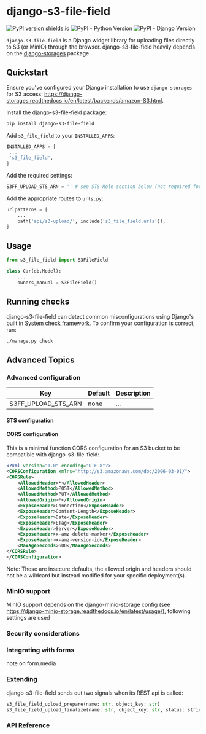 # django-s3-file-field

[![PyPI version
 shields.io](https://img.shields.io/pypi/v/django-s3-file-field.svg)](https://pypi.python.org/pypi/django-s3-file-field/)
![PyPI - Python
 Version](https://img.shields.io/pypi/pyversions/django-s3-file-field)
![PyPI - Django Version](https://img.shields.io/pypi/djversions/django-s3-file-field)

`django-s3-file-field` is a Django widget library for uploading files directly to S3
(or MinIO) through the browser. django-s3-file-field heavily depends on the
[django-storages](https://github.com/jschneier/django-storages) package.

## Quickstart
Ensure you've configured your Django installation to use `django-storages` for S3 access: https://django-storages.readthedocs.io/en/latest/backends/amazon-S3.html.

Install the django-s3-file-field package:
```sh
pip install django-s3-file-field
```

Add `s3_file_field` to your `INSTALLED_APPS`:
```python
INSTALLED_APPS = [
 ...
 's3_file_field',
]
```

Add the required settings:
```python
S3FF_UPLOAD_STS_ARN = '' # see STS Role section below (not required for minio)
```

Add the appropriate routes to `urls.py`:
```python
urlpatterns = [
    ...
    path('api/s3-upload/', include('s3_file_field.urls')),
]
```


## Usage
```python
from s3_file_field import S3FileField

class Car(db.Model):
    ...
    owners_manual = S3FileField()
```


## Running checks

django-s3-file-field can detect common misconfigurations using Django's built in [System check
framework](https://docs.djangoproject.com/en/3.0/topics/checks/). To confirm
your configuration is correct, run:

``` sh
./manage.py check
```


## Advanced Topics

### Advanced configuration

| Key                  | Default          | Description                                 |
| -------------------  | ---------------- | ------------------------------------------- |
| S3FF_UPLOAD_STS_ARN  | none             | ...                                         |


#### STS configuration
#### CORS configuration

This is a minimal function CORS configuration for an S3 bucket to be compatible with django-s3-file-field:

```xml
<?xml version="1.0" encoding="UTF-8"?>
<CORSConfiguration xmlns="http://s3.amazonaws.com/doc/2006-03-01/">
<CORSRule>
    <AllowedHeader>*</AllowedHeader>
    <AllowedMethod>POST</AllowedMethod>
    <AllowedMethod>PUT</AllowedMethod>
    <AllowedOrigin>*</AllowedOrigin>
    <ExposeHeader>Connection</ExposeHeader>
    <ExposeHeader>Content-Length</ExposeHeader>
    <ExposeHeader>Date</ExposeHeader>
    <ExposeHeader>ETag</ExposeHeader>
    <ExposeHeader>Server</ExposeHeader>
    <ExposeHeader>x-amz-delete-marker</ExposeHeader>
    <ExposeHeader>x-amz-version-id</ExposeHeader>
    <MaxAgeSeconds>600</MaxAgeSeconds>
</CORSRule>
</CORSConfiguration>
```

Note: These are insecure defaults, the allowed origin and headers should not be a wildcard but instead
modified for your specific deployment(s).

### MinIO support
MinIO support depends on the django-minio-storage config (see https://django-minio-storage.readthedocs.io/en/latest/usage/), following settings are used

### Security considerations


### Integrating with forms
 note on form.media


### Extending

django-s3-file-field sends out two signals when its REST api is called:

```python
s3_file_field_upload_prepare(name: str, object_key: str)
s3_file_field_upload_finalize(name: str, object_key: str, status: string)
```
### API Reference
